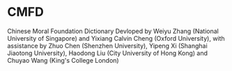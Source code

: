 # CMFD
Chinese Moral Foundation Dictionary 
Devloped by Weiyu Zhang (National University of Singapore) and Yixiang Calvin Cheng (Oxford University), with assistance by Zhuo Chen (Shenzhen University), Yipeng Xi (Shanghai Jiaotong University), Haodong Liu (City University of Hong Kong) and Chuyao Wang (King's College London)
